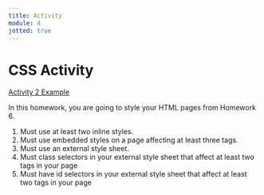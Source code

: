 ```yaml
---
title: Activity
module: 4
jotted: true
---
```


# CSS Activity


<p><a href="https://github.com/Montana-Media-Arts/120_CreativeCoding1-Spring2023-Samples/tree/main/Homework%207" target="_blank">Activity 2 Example</a></p>

In this homework, you are going to style your HTML pages from Homework 6.

1. Must use at least two inline styles.
2. Must use embedded styles on a page affecting at least three tags.
3. Must use an external style sheet.
4. Must class selectors in your external style sheet that affect at least two tags in your page
5. Must have id selectors in your external style sheet that affect at least two tags in your page

